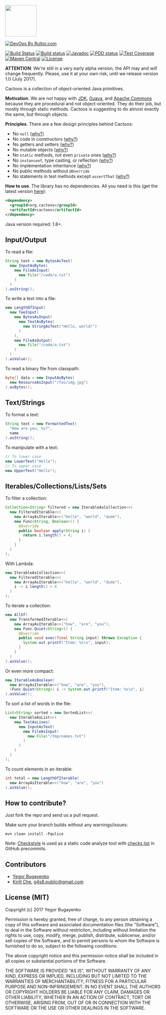 <img src="http://cf.jare.io/?u=http%3A%2F%2Fwww.yegor256.com%2Fimages%2Fbooks%2Felegant-objects%2Fcactus.svg" height="100px" />

[![DevOps By Rultor.com](http://www.rultor.com/b/yegor256/cactoos)](http://www.rultor.com/p/yegor256/cactoos)

[![Build Status](https://travis-ci.org/yegor256/cactoos.svg?branch=master)](https://travis-ci.org/yegor256/cactoos)
[![Build status](https://ci.appveyor.com/api/projects/status/8vs8huy61og6jwif?svg=true)](https://ci.appveyor.com/project/yegor256/cactoos)
[![Javadoc](https://javadoc-emblem.rhcloud.com/doc/org.cactoos/cactoos/badge.svg?color=blue&prefix=v)](http://www.javadoc.io/doc/org.cactoos/cactoos)
[![PDD status](http://www.0pdd.com/svg?name=yegor256/cactoos)](http://www.0pdd.com/p?name=yegor256/cactoos)
[![Test Coverage](https://img.shields.io/codecov/c/github/yegor256/cactoos.svg)](https://codecov.io/github/yegor256/cactoos?branch=master)
[![Maven Central](https://img.shields.io/maven-central/v/org.cactoos/cactoos.svg)](https://maven-badges.herokuapp.com/maven-central/org.cactoos/cactoos)
[![License](https://img.shields.io/badge/license-MIT-green.svg)](https://github.com/yegor256/cactoos/blob/master/LICENSE.txt)

**ATTENTION**: We're still in a very early alpha version, the API
may and _will_ change frequently. Please, use it at your own risk,
until we release version 1.0 (July 2017).

Cactoos is a collection of object-oriented Java primitives.

**Motivation**.
We are not happy with
[JDK](https://en.wikipedia.org/wiki/Java_Development_Kit),
[Guava](https://github.com/google/guava), and
[Apache Commons](https://commons.apache.org/) because
they are procedural and not object-oriented. They do their job,
but mostly through static methods. Cactoos is suggesting
to do almost exactly the same, but through objects.

**Principles**.
There are a few design principles behind Cactoos:

  * No `null` ([why?](http://www.yegor256.com/2014/05/13/why-null-is-bad.html))
  * No code in constructors ([why?](http://www.yegor256.com/2015/05/07/ctors-must-be-code-free.html))
  * No getters and setters ([why?](http://www.yegor256.com/2014/09/16/getters-and-setters-are-evil.html))
  * No mutable objects ([why?](http://www.yegor256.com/2014/06/09/objects-should-be-immutable.html))
  * No `static` methods, not even `private` ones ([why?](http://www.yegor256.com/2017/02/07/private-method-is-new-class.html))
  * No `instanceof`, type casting, or reflection ([why?](http://www.yegor256.com/2015/04/02/class-casting-is-anti-pattern.html))
  * No implementation inheritance ([why?](http://www.yegor256.com/2016/09/13/inheritance-is-procedural.html))
  * No public methods without `@Override`
  * No statements in test methods except `assertThat` ([why?](http://www.yegor256.com/2017/05/17/single-statement-unit-tests.html))

**How to use**.
The library has no dependencies. All you need is this
(get the latest version [here](https://github.com/yegor256/cactoos/releases)):

```xml
<dependency>
  <groupId>org.cactoos</groupId>
  <artifactId>cactoos</artifactId>
</dependency>
```

Java version required: 1.8+.

## Input/Output

To read a file:

```java
String text = new BytesAsText(
  new InputAsBytes(
    new FileAsInput(
      new File("/code/a.txt")
    )
  )
).asString();
```

To write a text into a file:

```java
new LengthOfInput(
  new TeeInput(
    new BytesAsInput(
      new TextAsBytes(
        new StringAsText("Hello, world!")
      )
    ),
    new FileAsOutput(
      new File("/code/a.txt")
    )
  )
).asValue();
```

To read a binary file from classpath:

```java
byte[] data = new InputAsBytes(
  new ResourceAsInput("/foo/img.jpg")
).asBytes();
```

## Text/Strings

To format a text:

```java
String text = new FormattedText(
  "How are you, %s?",
  name
).asString();
```

To manipulate with a text:

```java
// To lower case
new LowerText("Hello");
// To upper case
new UpperText("Hello");
```

## Iterables/Collections/Lists/Sets

To filter a collection:

```java
Collection<String> filtered = new IterableAsCollection<>(
  new FilteredIterable<>(
    new ArrayAsIterable<>("hello", "world", "dude"),
    new Func<String, Boolean>() {
      @Override
      public boolean apply(String i) {
        return i.length() > 4;
      }
    }
  )
);
```

With Lambda:

```java
new IterableAsCollection<>(
  new FilteredIterable<>(
    new ArrayAsIterable<>("hello", "world", "dude"),
    i -> i.length() > 4
  )
);
```

To iterate a collection:

```java
new AllOf(
  new TransformedIterable<>(
    new ArrayAsIterable<>("how", "are", "you"),
    new Func.Quiet<String>() {
      @Override
      public void exec(final String input) throws Exception {
        System.out.printf("Item: %s\n", input);
      }
    }
  )
).asValue();
```

Or even more compact:

```java
new IterableAsBoolean(
  new ArrayAsIterable<>("how", "are", "you"),
  (Func.Quiet<String>) i -> System.out.printf("Item: %s\n", i)
).asValue();
```

To sort a list of words in the file:

```java
List<String> sorted = new SortedList<>(
  new IterableAsList<>(
    new TextAsLines(
      new InputAsText(
        new FileAsInput(
          new File("/tmp/names.txt")
        )
      )
    )
  )
);
```

To count elements in an iterable:

```java
int total = new LengthOfIterable(
  new ArrayAsIterable<>("how", "are", "you")
).asValue();
```

## How to contribute?

Just fork the repo and send us a pull request.

Make sure your branch builds without any warnings/issues:

```
mvn clean install -Pqulice
```

Note: [Checkstyle](https://en.wikipedia.org/wiki/Checkstyle) is used as a static code analyze tool with
[checks list](http://checkstyle.sourceforge.net/checks.html) in GitHub precommits.

## Contributors

  - [Yegor Bugayenko](https://github.com/yegor256)
  - [Kirill Che.](https://github.com/g4s8) g4s8.public@gmail.com

## License (MIT)

Copyright (c) 2017 Yegor Bugayenko

Permission is hereby granted, free of charge, to any person obtaining a copy
of this software and associated documentation files (the "Software"), to deal
in the Software without restriction, including without limitation the rights
to use, copy, modify, merge, publish, distribute, sublicense, and/or sell
copies of the Software, and to permit persons to whom the Software is
furnished to do so, subject to the following conditions:

The above copyright notice and this permission notice shall be included
in all copies or substantial portions of the Software.

THE SOFTWARE IS PROVIDED "AS IS", WITHOUT WARRANTY OF ANY KIND, EXPRESS OR
IMPLIED, INCLUDING BUT NOT LIMITED TO THE WARRANTIES OF MERCHANTABILITY,
FITNESS FOR A PARTICULAR PURPOSE AND NON-INFRINGEMENT. IN NO EVENT SHALL THE
AUTHORS OR COPYRIGHT HOLDERS BE LIABLE FOR ANY CLAIM, DAMAGES OR OTHER
LIABILITY, WHETHER IN AN ACTION OF CONTRACT, TORT OR OTHERWISE, ARISING FROM,
OUT OF OR IN CONNECTION WITH THE SOFTWARE OR THE USE OR OTHER DEALINGS IN THE
SOFTWARE.
